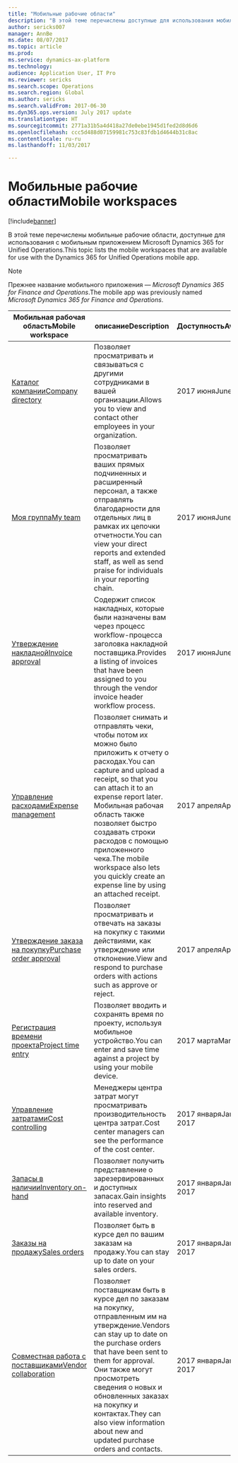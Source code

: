 ```yaml
---
title: "Мобильные рабочие области"
description: "В этой теме перечислены доступные для использования мобильные рабочие области."
author: sericks007
manager: AnnBe
ms.date: 08/07/2017
ms.topic: article
ms.prod: 
ms.service: dynamics-ax-platform
ms.technology: 
audience: Application User, IT Pro
ms.reviewer: sericks
ms.search.scope: Operations
ms.search.region: Global
ms.author: sericks
ms.search.validFrom: 2017-06-30
ms.dyn365.ops.version: July 2017 update
ms.translationtype: HT
ms.sourcegitcommit: 2771a31b5a4d418a27de0ebe1945d1fed2d8d6d6
ms.openlocfilehash: ccc5d488d07159981c753c83fdb1d4644b31c8ac
ms.contentlocale: ru-ru
ms.lasthandoff: 11/03/2017

---
```


# <a name="mobile-workspaces"></a><span data-ttu-id="79eff-103">Мобильные рабочие области</span><span class="sxs-lookup"><span data-stu-id="79eff-103">Mobile workspaces</span></span>

[!include[banner](../includes/banner.md)]

<span data-ttu-id="79eff-104">В этой теме перечислены мобильные рабочие области, доступные для использования с мобильным приложением Microsoft Dynamics 365 for Unified Operations.</span><span class="sxs-lookup"><span data-stu-id="79eff-104">This topic lists the mobile workspaces that are available for use with the Dynamics 365 for Unified Operations mobile app.</span></span>

> [!NOTE]
> <span data-ttu-id="79eff-105">Прежнее название мобильного приложения — *Microsoft Dynamics 365 for Finance and Operations*.</span><span class="sxs-lookup"><span data-stu-id="79eff-105">The mobile app was previously named *Microsoft Dynamics 365 for Finance and Operations*.</span></span>

| <span data-ttu-id="79eff-106">Мобильная рабочая область</span><span class="sxs-lookup"><span data-stu-id="79eff-106">Mobile workspace</span></span>     | <span data-ttu-id="79eff-107">описание</span><span class="sxs-lookup"><span data-stu-id="79eff-107">Description</span></span>   | <span data-ttu-id="79eff-108">Доступность</span><span class="sxs-lookup"><span data-stu-id="79eff-108">Availability</span></span>   |
|----------------------|---------------|--------------|
|[<span data-ttu-id="79eff-109">Каталог компании</span><span class="sxs-lookup"><span data-stu-id="79eff-109">Company directory</span></span>](company-directory-mobile-workspace.md)| <span data-ttu-id="79eff-110">Позволяет просматривать и связываться с другими сотрудниками в вашей организации.</span><span class="sxs-lookup"><span data-stu-id="79eff-110">Allows you to view and contact other employees in your organization.</span></span>| <span data-ttu-id="79eff-111">2017 июня</span><span class="sxs-lookup"><span data-stu-id="79eff-111">June 2017</span></span> |    
|[<span data-ttu-id="79eff-112">Моя группа</span><span class="sxs-lookup"><span data-stu-id="79eff-112">My team</span></span>](manager-self-service-mobile-workspace.md)| <span data-ttu-id="79eff-113">Позволяет просматривать ваших прямых подчиненных и расширенный персонал, а также отправлять благодарности для отдельных лиц в рамках их цепочки отчетности.</span><span class="sxs-lookup"><span data-stu-id="79eff-113">You can view your direct reports and extended staff, as well as send praise for individuals in your reporting chain.</span></span>|<span data-ttu-id="79eff-114">2017 июня</span><span class="sxs-lookup"><span data-stu-id="79eff-114">June 2017</span></span> |     
|[<span data-ttu-id="79eff-115">Утверждение накладной</span><span class="sxs-lookup"><span data-stu-id="79eff-115">Invoice approval</span></span>](invoice-approval-mobile-workspace.md)| <span data-ttu-id="79eff-116">Содержит список накладных, которые были назначены вам через процесс workflow-процесса заголовка накладной поставщика.</span><span class="sxs-lookup"><span data-stu-id="79eff-116">Provides a listing of invoices that have been assigned to you through the vendor invoice header workflow process.</span></span>| <span data-ttu-id="79eff-117">2017 июня</span><span class="sxs-lookup"><span data-stu-id="79eff-117">June 2017</span></span>   |
| [<span data-ttu-id="79eff-118">Управление расходами</span><span class="sxs-lookup"><span data-stu-id="79eff-118">Expense management</span></span>](../../financials/expense-management/expense-management-mobile-workspace.md) | <span data-ttu-id="79eff-119">Позволяет снимать и отправлять чеки, чтобы потом их можно было приложить к отчету о расходах.</span><span class="sxs-lookup"><span data-stu-id="79eff-119">You can capture and upload a receipt, so that you can attach it to an expense report later.</span></span> <span data-ttu-id="79eff-120">Мобильная рабочая область также позволяет быстро создавать строки расходов с помощью приложенного чека.</span><span class="sxs-lookup"><span data-stu-id="79eff-120">The mobile workspace also lets you quickly create an expense line by using an attached receipt.</span></span> | <span data-ttu-id="79eff-121">2017 апреля</span><span class="sxs-lookup"><span data-stu-id="79eff-121">April 2017</span></span> |
| [<span data-ttu-id="79eff-122">Утверждение заказа на покупку</span><span class="sxs-lookup"><span data-stu-id="79eff-122">Purchase order approval</span></span>](../../supply-chain/procurement/purchase-order-mobile-workspace.md) | <span data-ttu-id="79eff-123">Позволяет просматривать и отвечать на заказы на покупку с такими действиями, как утверждение или отклонение.</span><span class="sxs-lookup"><span data-stu-id="79eff-123">View and respond to purchase orders with actions such as approve or reject.</span></span> | <span data-ttu-id="79eff-124">2017 апреля</span><span class="sxs-lookup"><span data-stu-id="79eff-124">April 2017</span></span> |
| [<span data-ttu-id="79eff-125">Регистрация времени проекта</span><span class="sxs-lookup"><span data-stu-id="79eff-125">Project time entry</span></span>](../../financials/project-management/project-time-entry-mobile-workspace.md) | <span data-ttu-id="79eff-126">Позволяет вводить и сохранять время по проекту, используя мобильное устройство.</span><span class="sxs-lookup"><span data-stu-id="79eff-126">You can enter and save time against a project by using your mobile device.</span></span> | <span data-ttu-id="79eff-127">2017 марта</span><span class="sxs-lookup"><span data-stu-id="79eff-127">March 2017</span></span> |
| [<span data-ttu-id="79eff-128">Управление затратами</span><span class="sxs-lookup"><span data-stu-id="79eff-128">Cost controlling</span></span>](../../financials/cost-accounting/cost-controlling-mobile-workspace.md)     | <span data-ttu-id="79eff-129">Менеджеры центра затрат могут просматривать производительность центра затрат.</span><span class="sxs-lookup"><span data-stu-id="79eff-129">Cost center managers can see the performance of the cost center.</span></span>                                                                                               |  <span data-ttu-id="79eff-130">2017 января</span><span class="sxs-lookup"><span data-stu-id="79eff-130">January 2017</span></span>        |
| [<span data-ttu-id="79eff-131">Запасы в наличии</span><span class="sxs-lookup"><span data-stu-id="79eff-131">Inventory on-hand</span></span>](../../supply-chain/inventory/inventory-on-hand-mobile-workspace.md)    | <span data-ttu-id="79eff-132">Позволяет получить представление о зарезервированных и доступных запасах.</span><span class="sxs-lookup"><span data-stu-id="79eff-132">Gain insights into reserved and available inventory.</span></span>                                                                                                    |   <span data-ttu-id="79eff-133">2017 января</span><span class="sxs-lookup"><span data-stu-id="79eff-133">January 2017</span></span>       |
| [<span data-ttu-id="79eff-134">Заказы на продажу</span><span class="sxs-lookup"><span data-stu-id="79eff-134">Sales orders</span></span>](../../supply-chain/sales-marketing/sales-orders-mobile-workspace.md)         | <span data-ttu-id="79eff-135">Позволяет быть в курсе дел по вашим заказам на продажу.</span><span class="sxs-lookup"><span data-stu-id="79eff-135">You can stay up to date on your sales orders.</span></span>                                                                                                                          |  <span data-ttu-id="79eff-136">2017 января</span><span class="sxs-lookup"><span data-stu-id="79eff-136">January 2017</span></span>                  |
| [<span data-ttu-id="79eff-137">Совместная работа с поставщиками</span><span class="sxs-lookup"><span data-stu-id="79eff-137">Vendor collaboration</span></span>](../../supply-chain/procurement/vendor-collaboration-mobile-workspace.md) | <span data-ttu-id="79eff-138">Позволяет поставщикам быть в курсе дел по заказам на покупку, отправленным им на утверждение.</span><span class="sxs-lookup"><span data-stu-id="79eff-138">Vendors can stay up to date on the purchase orders that have been sent to them for approval.</span></span> <span data-ttu-id="79eff-139">Они также могут просмотреть сведения о новых и обновленных заказах на покупку и контактах.</span><span class="sxs-lookup"><span data-stu-id="79eff-139">They can also view information about new and updated purchase orders and contacts.</span></span> |<span data-ttu-id="79eff-140">2017 января</span><span class="sxs-lookup"><span data-stu-id="79eff-140">January 2017</span></span>    |


